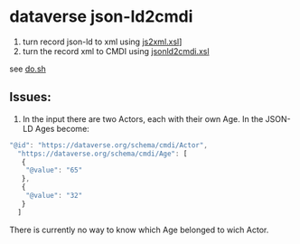 # dataverse json-ld2cmdi

1. turn record json-ld to xml using [js2xml.xsl](../json/js2xml.xsl)]
2. turn the record xml to CMDI using [jsonld2cmdi.xsl](./jsonld2cmdi.xsl)

see [do.sh](./do.sh)

## Issues:

1. In the input there are two Actors, each with their own Age. In the JSON-LD Ages become:

```javascript
"@id": "https://dataverse.org/schema/cmdi/Actor",
  "https://dataverse.org/schema/cmdi/Age": [
   {
    "@value": "65"
   },
   {
    "@value": "32"
   }
  ]
```

There is currently no way to know which Age belonged to wich Actor.